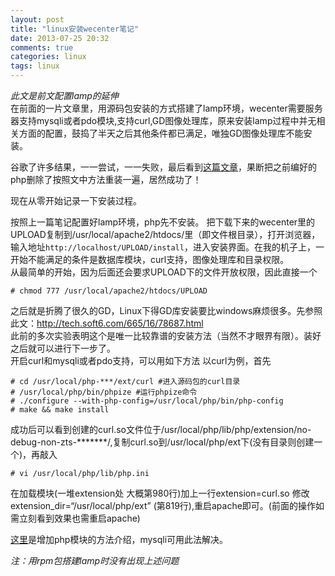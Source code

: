 ```yaml
---
layout: post
title: "linux安装wecenter笔记"
date: 2013-07-25 20:32
comments: true
categories: linux
tags: linux
---
```

*此文是前文配置lamp的延伸*  
在前面的一片文章里，用源码包安装的方式搭建了lamp环境，wecenter需要服务器支持mysqli或者pdo模块,支持curl,GD图像处理库，原来安装lamp过程中并无相关方面的配置，鼓捣了半天之后其他条件都已满足，唯独GD图像处理库不能安装。  
<!-- more -->
谷歌了许多结果，一一尝试，一一失败，最后看到[这篇文章](http://tech.soft6.com/665/16/78687.html)，果断把之前编好的php删除了按照文中方法重装一遍，居然成功了！

现在从零开始记录一下安装过程。

按照上一篇笔记配置好lamp环境，php先不安装。
把下载下来的wecenter里的UPLOAD复制到/usr/local/apache2/htdocs/里（即文件根目录），打开浏览器，输入地址`http://localhost/UPLOAD/install`，进入安装界面。在我的机子上，一开始不能满足的条件是数据库模块，curl支持，图像处理库和目录权限。  
从最简单的开始，因为后面还会要求UPLOAD下的文件开放权限，因此直接一个  
```
# chmod 777 /usr/local/apache2/htdocs/UPLOAD
```
之后就是折腾了很久的GD，Linux下得GD库安装要比windows麻烦很多。先参照此文：http://tech.soft6.com/665/16/78687.html  
此前的多次实验表明这个是唯一比较靠谱的安装方法（当然不才眼界有限）。装好之后就可以进行下一步了。  
开启curl和mysqli或者pdo支持，可以用如下方法
以curl为例，首先  
```
# cd /usr/local/php-***/ext/curl #进入源码包的curl目录
# /usr/local/php/bin/phpize #运行phpize命令
# ./configure --with-php-config=/usr/local/php/bin/php-config
# make && make install
```
成功后可以看到创建的curl.so文件位于/usr/local/php/lib/php/extension/no-debug-non-zts-*******/,复制curl.so到/usr/local/php/ext下(没有目录则创建一个)，再敲入  
```
# vi /usr/local/php/lib/php.ini​
```
在加载模块(一堆extension处 大概第980行)加上一行extension=curl.so 修改extension_dir=“/usr/local/php/ext” (第819行),重启apache即可。(前面的操作如需立刻看到效果也需重启apache)

[这里](http://blog.csdn.net/grunmin/article/details/9468639)是增加php模块的方法介绍，mysqli可用此法解决。

*注：用rpm包搭建lamp时没有出现上述问题*
